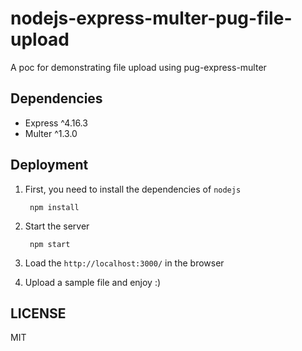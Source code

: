 # nodejs-express-multer-pug-file-upload

A poc for demonstrating file upload using pug-express-multer


## Dependencies

* Express ^4.16.3
* Multer ^1.3.0

## Deployment

1. First, you need to install the dependencies of `nodejs`

        npm install 
        
2. Start the server  

        npm start

3. Load the `http://localhost:3000/` in the browser 

4. Upload a sample file and enjoy :) 

## LICENSE

MIT